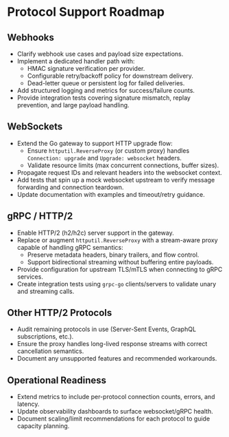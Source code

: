 # Protocol Support Roadmap

## Webhooks
- Clarify webhook use cases and payload size expectations.
- Implement a dedicated handler path with:
  - HMAC signature verification per provider.
  - Configurable retry/backoff policy for downstream delivery.
  - Dead-letter queue or persistent log for failed deliveries.
- Add structured logging and metrics for success/failure counts.
- Provide integration tests covering signature mismatch, replay prevention, and large payload handling.

## WebSockets
- Extend the Go gateway to support HTTP upgrade flow:
  - Ensure `httputil.ReverseProxy` (or custom proxy) handles `Connection: upgrade` and `Upgrade: websocket` headers.
  - Validate resource limits (max concurrent connections, buffer sizes).
- Propagate request IDs and relevant headers into the websocket context.
- Add tests that spin up a mock websocket upstream to verify message forwarding and connection teardown.
- Update documentation with examples and timeout/retry guidance.

## gRPC / HTTP/2
- Enable HTTP/2 (h2/h2c) server support in the gateway.
- Replace or augment `httputil.ReverseProxy` with a stream-aware proxy capable of handling gRPC semantics:
  - Preserve metadata headers, binary trailers, and flow control.
  - Support bidirectional streaming without buffering entire payloads.
- Provide configuration for upstream TLS/mTLS when connecting to gRPC services.
- Create integration tests using `grpc-go` clients/servers to validate unary and streaming calls.

## Other HTTP/2 Protocols
- Audit remaining protocols in use (Server-Sent Events, GraphQL subscriptions, etc.).
- Ensure the proxy handles long-lived response streams with correct cancellation semantics.
- Document any unsupported features and recommended workarounds.

## Operational Readiness
- Extend metrics to include per-protocol connection counts, errors, and latency.
- Update observability dashboards to surface websocket/gRPC health.
- Document scaling/limit recommendations for each protocol to guide capacity planning.
